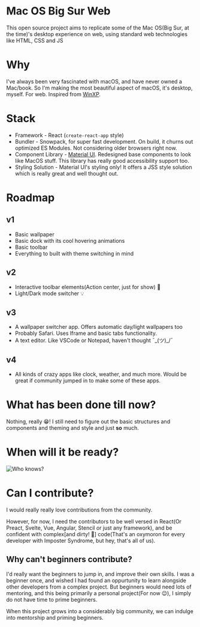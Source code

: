 # Mac OS Big Sur Web

This open source project aims to replicate some of the Mac OS(Big Sur, at the time)'s desktop experience on web, using standard web technologies like HTML, CSS and JS

# Why

I've always been very fascinated with macOS, and have never owned a Mac/book. So I'm making the most beautiful aspect of macOS, it's desktop, myself. For web. Inspired from [WinXP](https://winxp.now.sh/).

# Stack

- Framework - React (`create-react-app` style) 
- Bundler - Snowpack, for super fast development. On build, it churns out optimized ES Modules. Not considering older browsers right now. 
- Component Library - [Material UI](https://material-ui.com/). Redesigned base components to look like MacOS stuff. This library has really good accessibility support too. 
- Styling Solution - Material UI's styling only! It offers a JSS style solution which is really great and well thought out. 

# Roadmap

## v1

- Basic wallpaper
- Basic dock with its cool hovering animations
- Basic toolbar
- Everything to built with theme switching in mind

## v2

- Interactive toolbar elements(Action center, just for show) 🧠
- Light/Dark mode switcher 💡

## v3

- A wallpaper switcher app. Offers automatic day/light wallpapers too
- Probably Safari. Uses Iframe and basic tabs functionality.
- A text editor. Like VSCode or Notepad, haven't thought  ¯\_(ツ)_/¯

## v4

- All kinds of crazy apps like clock, weather, and much more. Would be great if community jumped in to make some of these apps.

# What has been done till now?

Nothing, really 😁! I still need to figure out the basic structures and components and theming and style and just **so** much.

# When will it be ready?

![Who knows?](https://i.imgur.com/6xfbPzs.gif)

# Can I contribute?

I would really really love contributions from the community.

However, for now, I need the contributors to be well versed in React(Or Preact, Svelte, Vue, Angular, Stencil or just any framework), and be confident with complex\[and dirty! 💩] code(That's an oxymoron for every developer with Imposter Syndrome, but hey, that's all of us).

## Why can't beginners contribute?

I'd really want the beginners to jump in, and improve their own skills. I was a beginner once, and wished I had found an oppurtunity to learn alongside other developers from a complex project. But beginners would need lots of mentoring, and this being primarily a personal project(For now 😉), I simply do not have time to prime beginners.

When this project grows into a considerably big community, we can indulge into mentorship and priming beginners.
